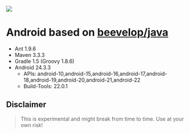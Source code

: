 [![](https://badge.imagelayers.io/beevelop/java:latest.svg)](https://imagelayers.io/?images=beevelop/java:latest 'Get your own badge on imagelayers.io')

# Android based on [beevelop/java](https://github.com/beevelop/docker-java)
- Ant 1.9.6
- Maven 3.3.3
- Gradle 1.5 (Groovy 1.8.6)
- Android 24.3.3
    + APIs: android-10,android-15,android-16,android-17,android-18,android-19,android-20,android-21,android-22
    + Build-Tools: 22.0.1

## Disclaimer
> This is experimental and might break from time to time. Use at your own risk!